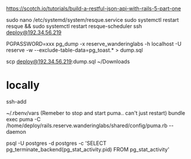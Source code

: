 
https://scotch.io/tutorials/build-a-restful-json-api-with-rails-5-part-one

sudo nano /etc/systemd/system/resque.service
sudo systemctl restart resque && sudo systemctl restart resque-scheduler
ssh deploy@192.34.56.219

PGPASSWORD=xxx pg_dump  -x reserve_wanderinglabs -h localhost -U reserve -w  --exclude-table-data=pg_toast.* > dump.sql

scp deploy@192.34.56.219:dump.sql ~/Downloads

# locally
ssh-add

~/.rbenv/vars
(Remeber to stop and start puma.. can't just restart)
bundle exec puma -C /home/deploy/rails.reserve.wanderinglabs/shared/config/puma.rb --daemon

psql -U postgres -d postgres -c 'SELECT pg_terminate_backend(pg_stat_activity.pid) FROM pg_stat_activity'
